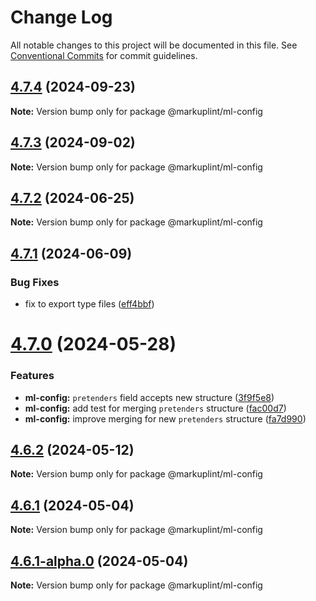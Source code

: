 # Change Log

All notable changes to this project will be documented in this file.
See [Conventional Commits](https://conventionalcommits.org) for commit guidelines.

## [4.7.4](https://github.com/markuplint/markuplint/compare/@markuplint/ml-config@4.7.3...@markuplint/ml-config@4.7.4) (2024-09-23)

**Note:** Version bump only for package @markuplint/ml-config





## [4.7.3](https://github.com/markuplint/markuplint/compare/@markuplint/ml-config@4.7.2...@markuplint/ml-config@4.7.3) (2024-09-02)

**Note:** Version bump only for package @markuplint/ml-config





## [4.7.2](https://github.com/markuplint/markuplint/compare/@markuplint/ml-config@4.7.1...@markuplint/ml-config@4.7.2) (2024-06-25)

**Note:** Version bump only for package @markuplint/ml-config

## [4.7.1](https://github.com/markuplint/markuplint/compare/@markuplint/ml-config@4.7.0...@markuplint/ml-config@4.7.1) (2024-06-09)

### Bug Fixes

- fix to export type files ([eff4bbf](https://github.com/markuplint/markuplint/commit/eff4bbfd127574809dc5e15d7cafe87699758ee0))

# [4.7.0](https://github.com/markuplint/markuplint/compare/@markuplint/ml-config@4.6.2...@markuplint/ml-config@4.7.0) (2024-05-28)

### Features

- **ml-config:** `pretenders` field accepts new structure ([3f9f5e8](https://github.com/markuplint/markuplint/commit/3f9f5e8ffdb7fa2526e842559b871ec6414de190))
- **ml-config:** add test for merging `pretenders` structure ([fac00d7](https://github.com/markuplint/markuplint/commit/fac00d7ce4c709757097b8ce8c2e40813af0461c))
- **ml-config:** improve merging for new `pretenders` structure ([fa7d990](https://github.com/markuplint/markuplint/commit/fa7d990c91e7843f6928fd48dc1ff41b7b446402))

## [4.6.2](https://github.com/markuplint/markuplint/compare/@markuplint/ml-config@4.6.1...@markuplint/ml-config@4.6.2) (2024-05-12)

**Note:** Version bump only for package @markuplint/ml-config

## [4.6.1](https://github.com/markuplint/markuplint/compare/@markuplint/ml-config@4.6.1-alpha.0...@markuplint/ml-config@4.6.1) (2024-05-04)

**Note:** Version bump only for package @markuplint/ml-config

## [4.6.1-alpha.0](https://github.com/markuplint/markuplint/compare/@markuplint/ml-config@4.6.0...@markuplint/ml-config@4.6.1-alpha.0) (2024-05-04)

**Note:** Version bump only for package @markuplint/ml-config
